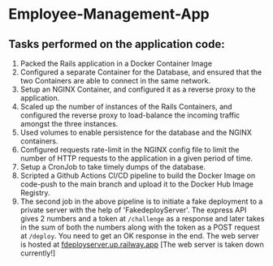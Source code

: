 <h1> Employee-Management-App </h1>

<h2> Tasks performed on the application code: </h2>

1. Packed the Rails application in a Docker Container Image
2. Configured a separate Container for the Database, and ensured that the two Containers are able to connect in the same network.
3. Setup an NGINX Container, and configured it as a reverse proxy to the application.
4. Scaled up the number of instances of the Rails Containers, and configured the reverse proxy to load-balance the incoming traffic amongst the three instances.
5. Used volumes to enable persistence for the database and the NGINX containers.
6. Configured requests rate-limit in the NGINX config file to limit the number of HTTP requests to the application in a given period of time.
7. Setup a CronJob to take timely dumps of the database.
8. Scripted a Github Actions CI/CD pipeline to build the Docker Image on code-push to the main branch and upload it to the Docker Hub Image Registry.
9. The second job in the above pipeline is to initiate a fake deployment to a private server with the help of 'FakedeployServer'. The express API gives 2 numbers and a token at ```/challenge``` as a response and later takes in the sum of both the numbers along with the token as a POST request at ```/deploy```. You need to get an OK response in the end. The web server is hosted at [fdeployserver.up.railway.app](fdeployserver.up.railway.app) [The web server is taken down currently!]
